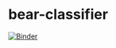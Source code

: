 # bear-classifier
[![Binder](https://mybinder.org/badge_logo.svg)](https://mybinder.org/v2/gh/Allen-BME/bear-classifier/HEAD?urlpath=%2Fvoila%2Frender%2Fbear_classifier.ipynb)
